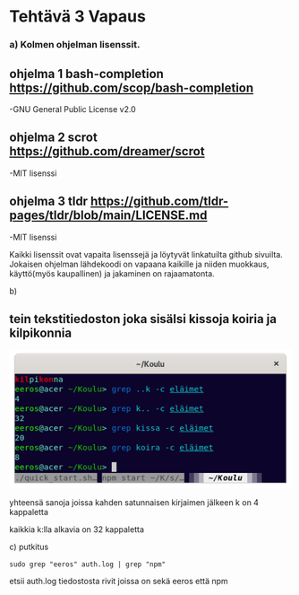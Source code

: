 # Tehtävä 3 Vapaus

### a) Kolmen ohjelman lisenssit.

## ohjelma 1 bash-completion  https://github.com/scop/bash-completion
  -GNU General Public License v2.0
## ohjelma 2 scrot https://github.com/dreamer/scrot
  -MIT lisenssi
## ohjelma 3 tldr https://github.com/tldr-pages/tldr/blob/main/LICENSE.md
  -MIT lisenssi

Kaikki lisenssit ovat vapaita lisenssejä ja löytyvät linkatuilta github sivuilta. Jokaisen ohjelman lähdekoodi on
vapaana kaikille ja niiden muokkaus, käyttö(myös kaupallinen) ja jakaminen on rajaamatonta.

b)
## tein tekstitiedoston joka sisälsi kissoja koiria ja kilpikonnia

![](Pictures/T3grep.png)

yhteensä sanoja joissa kahden satunnaisen kirjaimen jälkeen k on 4 kappaletta

kaikkia k:lla alkavia on 32 kappaletta

c) putkitus     

    sudo grep "eeros" auth.log | grep "npm"
   
etsii auth.log tiedostosta rivit joissa on sekä eeros että npm
